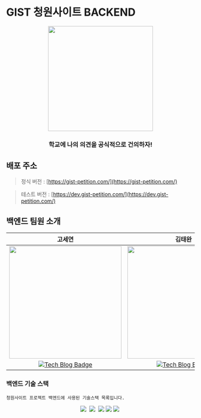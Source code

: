 # GIST 청원사이트 BACKEND

<div align="center">   
    <img src="https://dev.gist-petition.com/static/media/new_logo_black.a4d77e1f0eb6cb47fd5e9f839f8a7a74.svg" width="280px"/>
    <h3>학교에 나의 의견을 공식적으로 건의하자!</h3>
</div>

## 배포 주소

> 정식 버전 : [https://gist-petition.com/](https://gist-petition.com/)

> 테스트 버전 : [https://dev.gist-petition.com/](https://dev.gist-petition.com/)
    
## 백엔드 팀원 소개
|고세연|김태완|이창하|최은기|
|:---:|:---:|:---:|:---:|
|<img src="https://github.com/koseyeon.png" width="300"/>|<img src="https://github.com/wannte.png" width="300"/>|<img src="https://github.com/GuruneLee.png" width="300"/>|<img src="https://github.com/ChoiEungi.png" width="300"/>|
|[![Tech Blog Badge](http://img.shields.io/badge/-Tech%20blog-black?style=flat-square&logo=github&link=https://velog.io/@koseyeon)](https://velog.io/@koseyeon)|[![Tech Blog Badge](http://img.shields.io/badge/-Tech%20blog-black?style=flat-square&logo=github&link=https://wannte.tistory.com/)](https://wannte.tistory.com/)|[![Tech Blog Badge](http://img.shields.io/badge/-Tech%20blog-black?style=flat-square&logo=github&link=https://velog.io/@chlee4858)](https://velog.io/@chlee4858)|[![Tech Blog Badge](http://img.shields.io/badge/-Tech%20blog-black?style=flat-square&logo=github&link=https://choieungi.github.io/)](https://choieungi.github.io/)|


### 백엔드 기술 스택

```
청원사이트 프로젝트 백엔드에 사용된 기술스택 목록입니다.
```

<div align="center">
  <img src="https://img.shields.io/badge/Java-007396?style=flat-square&logo=Java&logoColor=white"/></a>&nbsp 
  <img src="https://img.shields.io/badge/SpringBoot-6DB33F?style=flat-square&logo=Spring&logoColor=white"/></a>&nbsp 
  <img src="https://img.shields.io/badge/MySQL-4479A1?style=flat-square&logo=MySQL&logoColor=white"/>
  <img src="https://img.shields.io/badge/github action-2671E5?style=flat-square&logo=GitHub%20Actions&logoColor=white"/>
  <img src="https://img.shields.io/badge/aws-333664?style=flat-square&logo=amazon-aws&logoColor=white"/></a>&nbsp 
</div>
